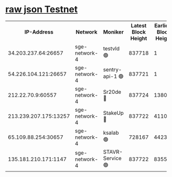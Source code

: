 
[raw json Testnet](https://rpc-check.sget.stavr.tech/sget/rpc-sget-result.json)
=


<table><tr><th>IP-Address</th><th>Network</th><th>Moniker</th><th>Latest Block Height</th><th>Earliest Block Height</th><th>Catching Up</th><th>Tx Index</th><th>Voting Power</th><th>Scan Time</th></tr><tr><td>34.203.237.64:26657</td><td>sge-network-4</td><td>testvld 🟢</td><td>837718</td><td>1</td><td>False</td><td>on</td><td>0</td><td>2023-12-27T18:53:36.498711978UTC</td></tr><tr><td>54.226.104.121:26657</td><td>sge-network-4</td><td>sentry-api-1 🟢</td><td>837721</td><td>1</td><td>False</td><td>on</td><td>0</td><td>2023-12-27T18:53:51.506117370UTC</td></tr><tr><td>212.22.70.9:60557</td><td>sge-network-4</td><td>Sr20de 🔴</td><td>837724</td><td>138001</td><td>False</td><td>on</td><td>99</td><td>2023-12-27T18:54:07.458248088UTC</td></tr><tr><td>213.239.207.175:13257</td><td>sge-network-4</td><td>StakeUp 🔴</td><td>837722</td><td>411001</td><td>False</td><td>off</td><td>100</td><td>2023-12-27T18:54:00.025377434UTC</td></tr><tr><td>65.109.88.254:30657</td><td>sge-network-4</td><td>ksalab 🟢</td><td>728167</td><td>442343</td><td>False</td><td>off</td><td>0</td><td>2023-12-27T18:54:04.956816571UTC</td></tr><tr><td>135.181.210.171:1147</td><td>sge-network-4</td><td>STAVR-Service 🟢</td><td>837722</td><td>835501</td><td>False</td><td>on</td><td>0</td><td>2023-12-27T18:54:00.476930900UTC</td></tr></table>
